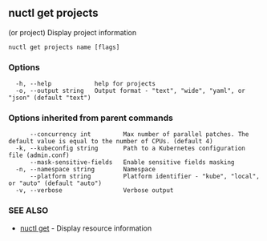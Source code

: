 ## nuctl get projects

(or project) Display project information

```
nuctl get projects name [flags]
```

### Options

```
  -h, --help            help for projects
  -o, --output string   Output format - "text", "wide", "yaml", or "json" (default "text")
```

### Options inherited from parent commands

```
      --concurrency int         Max number of parallel patches. The default value is equal to the number of CPUs. (default 4)
  -k, --kubeconfig string       Path to a Kubernetes configuration file (admin.conf)
      --mask-sensitive-fields   Enable sensitive fields masking
  -n, --namespace string        Namespace
      --platform string         Platform identifier - "kube", "local", or "auto" (default "auto")
  -v, --verbose                 Verbose output
```

### SEE ALSO

* [nuctl get](nuctl_get.md)	 - Display resource information

